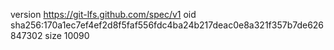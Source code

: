 version https://git-lfs.github.com/spec/v1
oid sha256:170a1ec7ef4ef2d8f5faf556fdc4ba24b217deac0e8a321f357b7de626847302
size 10090
